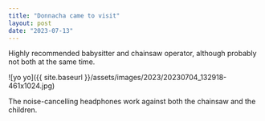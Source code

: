 ```yaml
---
title: "Donnacha came to visit"
layout: post
date: "2023-07-13"
---
```


Highly recommended babysitter and chainsaw operator, although probably not both at the same time.

![yo yo]({{ site.baseurl }}/assets/images/2023/20230704_132918-461x1024.jpg)

The noise-cancelling headphones work against both the chainsaw and the children.
